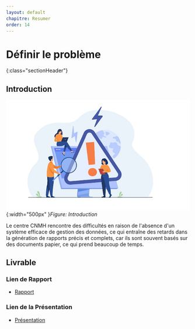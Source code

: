 ```yaml
---
layout: default
chapitre: Resumer
order: 14
---
```


# Définir le problème
{:class="sectionHeader"}

<!-- new slide -->
## Introduction 
![Définir le problème](./images/Définir-problème.jpg){:width="500px" }*Figure: Introduction*

<!-- note -->
Le centre CNMH rencontre des difficultés en raison de l'absence d'un système efficace de gestion des données, ce qui entraîne des retards dans la génération de rapports précis et complets, car ils sont souvent basés sur des documents papier, ce qui prend beaucoup de temps.

<!-- new slide -->

## Livrable 

### Lien de Rapport
- [Rapport](/besoin/definir-probleme/rapport.html)

### Lien de la  Présentation
- [Présentation](/besoin/definir-probleme/presentation.html)


<!-- new slide -->


